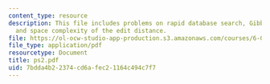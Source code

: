 ```yaml
---
content_type: resource
description: This file includes problems on rapid database search, Gibbs sampling,
  and space complexity of the edit distance.
file: https://ol-ocw-studio-app-production.s3.amazonaws.com/courses/6-096-algorithms-for-computational-biology-spring-2005/7bdda4b22374cd6afec21164c494c7f7_ps2.pdf
file_type: application/pdf
resourcetype: Document
title: ps2.pdf
uid: 7bdda4b2-2374-cd6a-fec2-1164c494c7f7
---
```

